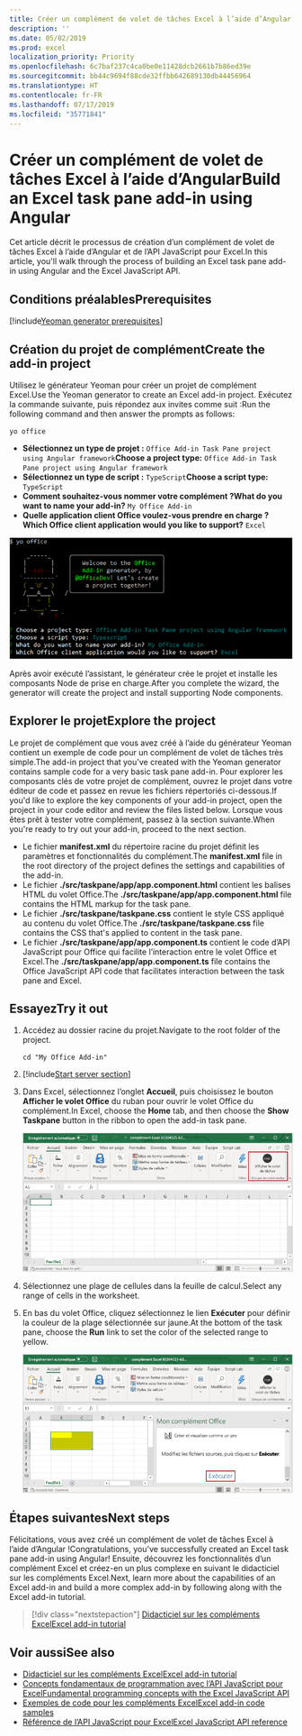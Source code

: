 ```yaml
---
title: Créer un complément de volet de tâches Excel à l’aide d’Angular
description: ''
ms.date: 05/02/2019
ms.prod: excel
localization_priority: Priority
ms.openlocfilehash: 6c7baf237c4ca0be0e11428dcb2661b7b86ed39e
ms.sourcegitcommit: bb44c9694f88cde32ffbb642689130db44456964
ms.translationtype: HT
ms.contentlocale: fr-FR
ms.lasthandoff: 07/17/2019
ms.locfileid: "35771841"
---
```

# <a name="build-an-excel-task-pane-add-in-using-angular"></a><span data-ttu-id="a2153-102">Créer un complément de volet de tâches Excel à l’aide d’Angular</span><span class="sxs-lookup"><span data-stu-id="a2153-102">Build an Excel task pane add-in using Angular</span></span>

<span data-ttu-id="a2153-103">Cet article décrit le processus de création d’un complément de volet de tâches Excel à l’aide d’Angular et de l’API JavaScript pour Excel.</span><span class="sxs-lookup"><span data-stu-id="a2153-103">In this article, you'll walk through the process of building an Excel task pane add-in using Angular and the Excel JavaScript API.</span></span>

## <a name="prerequisites"></a><span data-ttu-id="a2153-104">Conditions préalables</span><span class="sxs-lookup"><span data-stu-id="a2153-104">Prerequisites</span></span>

[!include[Yeoman generator prerequisites](../includes/quickstart-yo-prerequisites.md)]

## <a name="create-the-add-in-project"></a><span data-ttu-id="a2153-105">Création du projet de complément</span><span class="sxs-lookup"><span data-stu-id="a2153-105">Create the add-in project</span></span>

<span data-ttu-id="a2153-106">Utilisez le générateur Yeoman pour créer un projet de complément Excel.</span><span class="sxs-lookup"><span data-stu-id="a2153-106">Use the Yeoman generator to create an Excel add-in project.</span></span> <span data-ttu-id="a2153-107">Exécutez la commande suivante, puis répondez aux invites comme suit :</span><span class="sxs-lookup"><span data-stu-id="a2153-107">Run the following command and then answer the prompts as follows:</span></span>

```command&nbsp;line
yo office
```

- <span data-ttu-id="a2153-108">**Sélectionnez un type de projet :** `Office Add-in Task Pane project using Angular framework`</span><span class="sxs-lookup"><span data-stu-id="a2153-108">**Choose a project type:** `Office Add-in Task Pane project using Angular framework`</span></span>
- <span data-ttu-id="a2153-109">**Sélectionnez un type de script :** `TypeScript`</span><span class="sxs-lookup"><span data-stu-id="a2153-109">**Choose a script type:** `TypeScript`</span></span>
- <span data-ttu-id="a2153-110">**Comment souhaitez-vous nommer votre complément ?**</span><span class="sxs-lookup"><span data-stu-id="a2153-110">**What do you want to name your add-in?**</span></span> `My Office Add-in`
- <span data-ttu-id="a2153-111">**Quelle application client Office voulez-vous prendre en charge ?**</span><span class="sxs-lookup"><span data-stu-id="a2153-111">**Which Office client application would you like to support?**</span></span> `Excel`

![Générateur Yeoman](../images/yo-office-excel-angular-2.png)

<span data-ttu-id="a2153-113">Après avoir exécuté l’assistant, le générateur crée le projet et installe les composants Node de prise en charge.</span><span class="sxs-lookup"><span data-stu-id="a2153-113">After you complete the wizard, the generator will create the project and install supporting Node components.</span></span>

## <a name="explore-the-project"></a><span data-ttu-id="a2153-114">Explorer le projet</span><span class="sxs-lookup"><span data-stu-id="a2153-114">Explore the project</span></span>

<span data-ttu-id="a2153-115">Le projet de complément que vous avez créé à l’aide du générateur Yeoman contient un exemple de code pour un complément de volet de tâches très simple.</span><span class="sxs-lookup"><span data-stu-id="a2153-115">The add-in project that you've created with the Yeoman generator contains sample code for a very basic task pane add-in.</span></span> <span data-ttu-id="a2153-116">Pour explorer les composants clés de votre projet de complément, ouvrez le projet dans votre éditeur de code et passez en revue les fichiers répertoriés ci-dessous.</span><span class="sxs-lookup"><span data-stu-id="a2153-116">If you'd like to explore the key components of your add-in project, open the project in your code editor and review the files listed below.</span></span> <span data-ttu-id="a2153-117">Lorsque vous êtes prêt à tester votre complément, passez à la section suivante.</span><span class="sxs-lookup"><span data-stu-id="a2153-117">When you're ready to try out your add-in, proceed to the next section.</span></span>

- <span data-ttu-id="a2153-118">Le fichier **manifest.xml** du répertoire racine du projet définit les paramètres et fonctionnalités du complément.</span><span class="sxs-lookup"><span data-stu-id="a2153-118">The **manifest.xml** file in the root directory of the project defines the settings and capabilities of the add-in.</span></span>
- <span data-ttu-id="a2153-119">Le fichier **./src/taskpane/app/app.component.html** contient les balises HTML du volet Office.</span><span class="sxs-lookup"><span data-stu-id="a2153-119">The **./src/taskpane/app/app.component.html** file contains the HTML markup for the task pane.</span></span>
- <span data-ttu-id="a2153-120">Le fichier **./src/taskpane/taskpane.css** contient le style CSS appliqué au contenu du volet Office.</span><span class="sxs-lookup"><span data-stu-id="a2153-120">The **./src/taskpane/taskpane.css** file contains the CSS that's applied to content in the task pane.</span></span>
- <span data-ttu-id="a2153-121">Le fichier **./src/taskpane/app/app.component.ts** contient le code d’API JavaScript pour Office qui facilite l’interaction entre le volet Office et Excel.</span><span class="sxs-lookup"><span data-stu-id="a2153-121">The **./src/taskpane/app/app.component.ts** file contains the Office JavaScript API code that facilitates interaction between the task pane and Excel.</span></span>

## <a name="try-it-out"></a><span data-ttu-id="a2153-122">Essayez</span><span class="sxs-lookup"><span data-stu-id="a2153-122">Try it out</span></span>

1. <span data-ttu-id="a2153-123">Accédez au dossier racine du projet.</span><span class="sxs-lookup"><span data-stu-id="a2153-123">Navigate to the root folder of the project.</span></span>

    ```command&nbsp;line
    cd "My Office Add-in"
    ```

2. [!include[Start server section](../includes/quickstart-yo-start-server-excel.md)] 

3. <span data-ttu-id="a2153-124">Dans Excel, sélectionnez l’onglet **Accueil**, puis choisissez le bouton **Afficher le volet Office** du ruban pour ouvrir le volet Office du complément.</span><span class="sxs-lookup"><span data-stu-id="a2153-124">In Excel, choose the **Home** tab, and then choose the **Show Taskpane** button in the ribbon to open the add-in task pane.</span></span>

    ![Bouton Complément Excel](../images/excel-quickstart-addin-3b.png)

4. <span data-ttu-id="a2153-126">Sélectionnez une plage de cellules dans la feuille de calcul.</span><span class="sxs-lookup"><span data-stu-id="a2153-126">Select any range of cells in the worksheet.</span></span>

5. <span data-ttu-id="a2153-127">En bas du volet Office, cliquez sélectionnez le lien **Exécuter** pour définir la couleur de la plage sélectionnée sur jaune.</span><span class="sxs-lookup"><span data-stu-id="a2153-127">At the bottom of the task pane, choose the **Run** link to set the color of the selected range to yellow.</span></span>

    ![Complément Excel](../images/excel-quickstart-addin-3c.png)

## <a name="next-steps"></a><span data-ttu-id="a2153-129">Étapes suivantes</span><span class="sxs-lookup"><span data-stu-id="a2153-129">Next steps</span></span>

<span data-ttu-id="a2153-130">Félicitations, vous avez créé un complément de volet de tâches Excel à l’aide d’Angular !</span><span class="sxs-lookup"><span data-stu-id="a2153-130">Congratulations, you've successfully created an Excel task pane add-in using Angular!</span></span> <span data-ttu-id="a2153-131">Ensuite, découvrez les fonctionnalités d’un complément Excel et créez-en un plus complexe en suivant le didacticiel sur les compléments Excel.</span><span class="sxs-lookup"><span data-stu-id="a2153-131">Next, learn more about the capabilities of an Excel add-in and build a more complex add-in by following along with the Excel add-in tutorial.</span></span>

> [!div class="nextstepaction"]
> [<span data-ttu-id="a2153-132">Didacticiel sur les compléments Excel</span><span class="sxs-lookup"><span data-stu-id="a2153-132">Excel add-in tutorial</span></span>](../tutorials/excel-tutorial.md)

## <a name="see-also"></a><span data-ttu-id="a2153-133">Voir aussi</span><span class="sxs-lookup"><span data-stu-id="a2153-133">See also</span></span>

* [<span data-ttu-id="a2153-134">Didacticiel sur les compléments Excel</span><span class="sxs-lookup"><span data-stu-id="a2153-134">Excel add-in tutorial</span></span>](../tutorials/excel-tutorial-create-table.md)
* [<span data-ttu-id="a2153-135">Concepts fondamentaux de programmation avec l’API JavaScript pour Excel</span><span class="sxs-lookup"><span data-stu-id="a2153-135">Fundamental programming concepts with the Excel JavaScript API</span></span>](../excel/excel-add-ins-core-concepts.md)
* [<span data-ttu-id="a2153-136">Exemples de code pour les compléments Excel</span><span class="sxs-lookup"><span data-stu-id="a2153-136">Excel add-in code samples</span></span>](https://developer.microsoft.com/office/gallery/?filterBy=Samples,Excel)
* [<span data-ttu-id="a2153-137">Référence de l’API JavaScript pour Excel</span><span class="sxs-lookup"><span data-stu-id="a2153-137">Excel JavaScript API reference</span></span>](/office/dev/add-ins/reference/overview/excel-add-ins-reference-overview)

